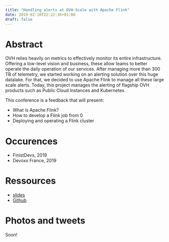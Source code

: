 ```yaml
---
title: "Handling alerts at OVH-Scale with Apache Flink"
date: 2019-02-10T22:22:36+01:00
draft: false
---
```



# Abstract

OVH relies heavily on metrics to effectively monitor its entire infrastructure. Offering a low-level vision and business, these allow teams to better operate the daily operation of our services. After managing more than 300 TB of telemetry, we started working on an alerting solution over this huge datalake. For that, we decided to use Apache Flink to manage all these large scale alerts. Today, this project manages the alerting of flagship OVH products such as Public Cloud Instances and Kubernetes.

This conference is a feedback that will present:

* What is Apache Flink?
* How to develop a Flink job from 0
* Deploying and operating a Flink cluster



# Occurences

* FinistDevs, 2019
* Devoxx France, 2019

# Ressources

* [slides](https://docs.google.com/presentation/d/118FjhLZzOb1ue-ya__hxBn1lSTwzLFuHtHErApsOfDg/edit?usp=sharing)
* [Github](https://github.com/PierreZ/ovh-alerts-flink-demo)

# Photos and tweets

Soon!